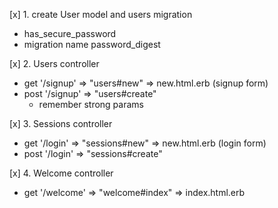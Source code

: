 [x] 1. create User model and users migration
 - has_secure_password  
 - migration
   name
   password_digest

[x] 2. Users controller
  - get '/signup' => "users#new" => new.html.erb (signup form)
  - post '/signup' => "users#create"
      - remember strong params 

[x] 3. Sessions controller
  - get '/login' => "sessions#new" => new.html.erb (login form)
  - post '/login' => "sessions#create"


[x] 4. Welcome controller
  - get '/welcome' => "welcome#index" => index.html.erb

